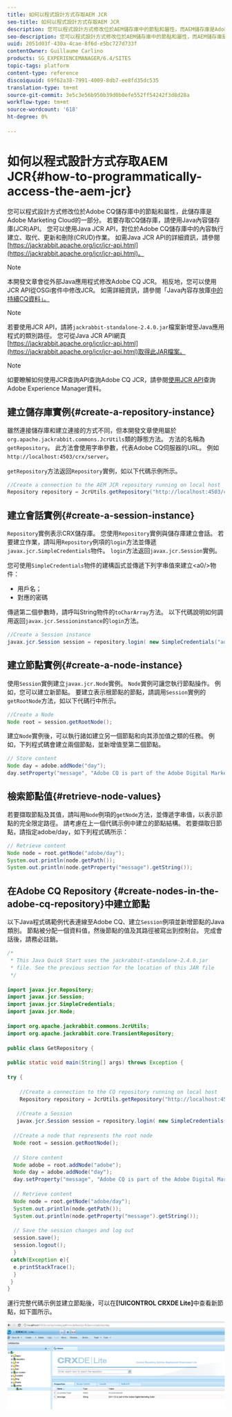 ```yaml
---
title: 如何以程式設計方式存取AEM JCR
seo-title: 如何以程式設計方式存取AEM JCR
description: 您可以程式設計方式修改位於AEM儲存庫中的節點和屬性，而AEM儲存庫是Adobe Marketing Cloud的一部分
seo-description: 您可以程式設計方式修改位於AEM儲存庫中的節點和屬性，而AEM儲存庫是Adobe Marketing Cloud的一部分
uuid: 2051d03f-430a-4cae-8f6d-e5bc727d733f
contentOwner: Guillaume Carlino
products: SG_EXPERIENCEMANAGER/6.4/SITES
topic-tags: platform
content-type: reference
discoiquuid: 69f62a38-7991-4009-8db7-ee8fd35dc535
translation-type: tm+mt
source-git-commit: 3e5c3e56b950b39d0b0efe552ff54242f3d8d28a
workflow-type: tm+mt
source-wordcount: '618'
ht-degree: 0%

---
```



# 如何以程式設計方式存取AEM JCR{#how-to-programmatically-access-the-aem-jcr}

您可以程式設計方式修改位於Adobe CQ儲存庫中的節點和屬性，此儲存庫是Adobe Marketing Cloud的一部分。 若要存取CQ儲存庫，請使用Java內容儲存庫(JCR)API。 您可以使用Java JCR API，對位於Adobe CQ儲存庫中的內容執行建立、取代、更新和刪除(CRUD)作業。 如需Java JCR API的詳細資訊，請參閱[https://jackrabbit.apache.org/jcr/jcr-api.html](https://jackrabbit.apache.org/jcr/jcr-api.html)。

>[!NOTE]
>
>本開發文章會從外部Java應用程式修改Adobe CQ JCR。 相反地，您可以使用JCR API從OSGi套件中修改JCR。 如需詳細資訊，請參閱「Java內容存放庫[中的持續CQ資料」。](https://helpx.adobe.com/experience-manager/using/persisting-cq-data-java-content1.html)

>[!NOTE]
>
>若要使用JCR API，請將`jackrabbit-standalone-2.4.0.jar`檔案新增至Java應用程式的類別路徑。 您可從Java JCR API網頁[https://jackrabbit.apache.org/jcr/jcr-api.html](https://jackrabbit.apache.org/jcr/jcr-api.html)取得此JAR檔案。

>[!NOTE]
>
>如要瞭解如何使用JCR查詢API查詢Adobe CQ JCR，請參閱[使用JCR API](https://helpx.adobe.com/experience-manager/using/querying-experience-manager-data-using1.html)查詢Adobe Experience Manager資料。

## 建立儲存庫實例{#create-a-repository-instance}

雖然連接儲存庫和建立連接的方式不同，但本開發文章使用屬於`org.apache.jackrabbit.commons.JcrUtils`類的靜態方法。 方法的名稱為`getRepository`。 此方法會使用字串參數，代表Adobe CQ伺服器的URL。 例如`http://localhost:4503/crx/server`。

`getRepository`方法返回`Repository`實例，如以下代碼示例所示。

```java
//Create a connection to the AEM JCR repository running on local host
Repository repository = JcrUtils.getRepository("http://localhost:4503/crx/server");
```

## 建立會話實例{#create-a-session-instance}

`Repository`實例表示CRX儲存庫。 您使用`Repository`實例與儲存庫建立會話。 若要建立作業，請叫用`Repository`例項的`login`方法並傳遞`javax.jcr.SimpleCredentials`物件。 `login`方法返回`javax.jcr.Session`實例。

您可使用`SimpleCredentials`物件的建構函式並傳遞下列字串值來建立&lt;a0/>物件：

* 用戶名；
* 對應的密碼

傳遞第二個參數時，請呼叫String物件的`toCharArray`方法。 以下代碼說明如何調用返回`javax.jcr.Sessioninstance`的`login`方法。

```java
//Create a Session instance
javax.jcr.Session session = repository.login( new SimpleCredentials("admin", "admin".toCharArray()));
```

## 建立節點實例{#create-a-node-instance}

使用`Session`實例建立`javax.jcr.Node`實例。 `Node`實例可讓您執行節點操作。 例如，您可以建立新節點。 要建立表示根節點的節點，請調用`Session`實例的`getRootNode`方法，如以下代碼行中所示。

```java
//Create a Node
Node root = session.getRootNode();
```

建立`Node`實例後，可以執行諸如建立另一個節點和向其添加值之類的任務。 例如，下列程式碼會建立兩個節點，並新增值至第二個節點。

```java
// Store content 
Node day = adobe.addNode("day");
day.setProperty("message", "Adobe CQ is part of the Adobe Digital Marketing Suite!");
```

## 檢索節點值{#retrieve-node-values}

若要擷取節點及其值，請叫用`Node`例項的`getNode`方法，並傳遞字串值，以表示節點的完全限定路徑。 請考慮在上一個代碼示例中建立的節點結構。 若要擷取日節點，請指定adobe/day，如下列程式碼所示：

```java
// Retrieve content
Node node = root.getNode("adobe/day");
System.out.println(node.getPath());
System.out.println(node.getProperty("message").getString());
```

## 在Adobe CQ Repository {#create-nodes-in-the-adobe-cq-repository}中建立節點

以下Java程式碼範例代表連線至Adobe CQ、建立`Session`例項並新增節點的Java類別。 節點被分配一個資料值，然後節點的值及其路徑被寫出到控制台。 完成會話後，請務必註銷。

```java
/*
 * This Java Quick Start uses the jackrabbit-standalone-2.4.0.jar
 * file. See the previous section for the location of this JAR file
 */
 
import javax.jcr.Repository; 
import javax.jcr.Session; 
import javax.jcr.SimpleCredentials; 
import javax.jcr.Node; 
 
import org.apache.jackrabbit.commons.JcrUtils;
import org.apache.jackrabbit.core.TransientRepository;

public class GetRepository {

public static void main(String[] args) throws Exception { 
 
try { 
 
    //Create a connection to the CQ repository running on local host 
    Repository repository = JcrUtils.getRepository("http://localhost:4503/crx/server");
   
   //Create a Session
   javax.jcr.Session session = repository.login( new SimpleCredentials("admin", "admin".toCharArray())); 
 
  //Create a node that represents the root node
  Node root = session.getRootNode(); 
 
  // Store content 
  Node adobe = root.addNode("adobe"); 
  Node day = adobe.addNode("day"); 
  day.setProperty("message", "Adobe CQ is part of the Adobe Digital Marketing Suite!");

  // Retrieve content 
  Node node = root.getNode("adobe/day"); 
  System.out.println(node.getPath()); 
  System.out.println(node.getProperty("message").getString()); 
 
  // Save the session changes and log out
  session.save(); 
  session.logout();
  }
 catch(Exception e){
  e.printStackTrace();
  }
 } 
}
```

運行完整代碼示例並建立節點後，可以在&#x200B;**[!UICONTROL CRXDE Lite]**&#x200B;中查看新節點，如下圖所示。

![chlimage_1-68](assets/chlimage_1-68.png)

